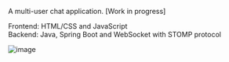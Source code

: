 A multi-user chat application. [Work in progress]<br>

Frontend: HTML/CSS and JavaScript<br>
Backend: Java, Spring Boot and WebSocket with STOMP protocol

![image](https://github.com/etogus/RealTimeChat/assets/47570845/8576abac-1d85-4220-a56f-d64d4ea6bb2e)

